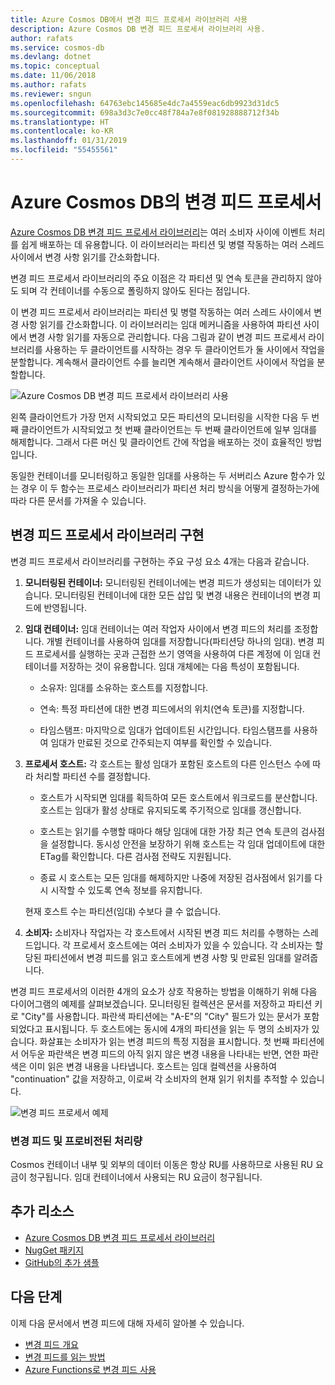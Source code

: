 ```yaml
---
title: Azure Cosmos DB에서 변경 피드 프로세서 라이브러리 사용
description: Azure Cosmos DB 변경 피드 프로세서 라이브러리 사용.
author: rafats
ms.service: cosmos-db
ms.devlang: dotnet
ms.topic: conceptual
ms.date: 11/06/2018
ms.author: rafats
ms.reviewer: sngun
ms.openlocfilehash: 64763ebc145685e4dc7a4559eac6db9923d31dc5
ms.sourcegitcommit: 698a3d3c7e0cc48f784a7e8f081928888712f34b
ms.translationtype: HT
ms.contentlocale: ko-KR
ms.lasthandoff: 01/31/2019
ms.locfileid: "55455561"
---
```

# <a name="change-feed-processor-in-azure-cosmos-db"></a>Azure Cosmos DB의 변경 피드 프로세서 

[Azure Cosmos DB 변경 피드 프로세서 라이브러리](sql-api-sdk-dotnet-changefeed.md)는 여러 소비자 사이에 이벤트 처리를 쉽게 배포하는 데 유용합니다. 이 라이브러리는 파티션 및 병렬 작동하는 여러 스레드 사이에서 변경 사항 읽기를 간소화합니다.

변경 피드 프로세서 라이브러리의 주요 이점은 각 파티션 및 연속 토큰을 관리하지 않아도 되며 각 컨테이너를 수동으로 폴링하지 않아도 된다는 점입니다.

이 변경 피드 프로세서 라이브러리는 파티션 및 병렬 작동하는 여러 스레드 사이에서 변경 사항 읽기를 간소화합니다. 이 라이브러리는 임대 메커니즘을 사용하여 파티션 사이에서 변경 사항 읽기를 자동으로 관리합니다. 다음 그림과 같이 변경 피드 프로세서 라이브러리를 사용하는 두 클라이언트를 시작하는 경우 두 클라이언트가 둘 사이에서 작업을 분할합니다. 계속해서 클라이언트 수를 늘리면 계속해서 클라이언트 사이에서 작업을 분할합니다.

![Azure Cosmos DB 변경 피드 프로세서 라이브러리 사용](./media/change-feed-processor/change-feed-output.png)

왼쪽 클라이언트가 가장 먼저 시작되었고 모든 파티션의 모니터링을 시작한 다음 두 번째 클라이언트가 시작되었고 첫 번째 클라이언트는 두 번째 클라이언트에 일부 임대를 해제합니다. 그래서 다른 머신 및 클라이언트 간에 작업을 배포하는 것이 효율적인 방법입니다.

동일한 컨테이너를 모니터링하고 동일한 임대를 사용하는 두 서버리스 Azure 함수가 있는 경우 이 두 함수는 프로세스 라이브러리가 파티션 처리 방식을 어떻게 결정하는가에 따라 다른 문서를 가져올 수 있습니다.

## <a name="implementing-the-change-feed-processor-library"></a>변경 피드 프로세서 라이브러리 구현

변경 피드 프로세서 라이브러리를 구현하는 주요 구성 요소 4개는 다음과 같습니다. 

1. **모니터링된 컨테이너:** 모니터링된 컨테이너에는 변경 피드가 생성되는 데이터가 있습니다. 모니터링된 컨테이너에 대한 모든 삽입 및 변경 내용은 컨테이너의 변경 피드에 반영됩니다.

1. **임대 컨테이너:** 임대 컨테이너는 여러 작업자 사이에서 변경 피드의 처리를 조정합니다. 개별 컨테이너를 사용하여 임대를 저장합니다(파티션당 하나의 임대). 변경 피드 프로세서를 실행하는 곳과 근접한 쓰기 영역을 사용하여 다른 계정에 이 임대 컨테이너를 저장하는 것이 유용합니다. 임대 개체에는 다음 특성이 포함됩니다.

   * 소유자: 임대를 소유하는 호스트를 지정합니다.

   * 연속: 특정 파티션에 대한 변경 피드에서의 위치(연속 토큰)를 지정합니다.

   * 타임스탬프: 마지막으로 임대가 업데이트된 시간입니다. 타임스탬프를 사용하여 임대가 만료된 것으로 간주되는지 여부를 확인할 수 있습니다.

1. **프로세서 호스트:** 각 호스트는 활성 임대가 포함된 호스트의 다른 인스턴스 수에 따라 처리할 파티션 수를 결정합니다.

   * 호스트가 시작되면 임대를 획득하여 모든 호스트에서 워크로드를 분산합니다. 호스트는 임대가 활성 상태로 유지되도록 주기적으로 임대를 갱신합니다.

   * 호스트는 읽기를 수행할 때마다 해당 임대에 대한 가장 최근 연속 토큰의 검사점을 설정합니다. 동시성 안전을 보장하기 위해 호스트는 각 임대 업데이트에 대한 ETag를 확인합니다. 다른 검사점 전략도 지원됩니다.

   * 종료 시 호스트는 모든 임대를 해제하지만 나중에 저장된 검사점에서 읽기를 다시 시작할 수 있도록 연속 정보를 유지합니다.

   현재 호스트 수는 파티션(임대) 수보다 클 수 없습니다.

1. **소비자:** 소비자나 작업자는 각 호스트에서 시작된 변경 피드 처리를 수행하는 스레드입니다. 각 프로세서 호스트에는 여러 소비자가 있을 수 있습니다. 각 소비자는 할당된 파티션에서 변경 피드를 읽고 호스트에게 변경 사항 및 만료된 임대를 알려줍니다.

변경 피드 프로세서의 이러한 4개의 요소가 상호 작용하는 방법을 이해하기 위해 다음 다이어그램의 예제를 살펴보겠습니다. 모니터링된 컬렉션은 문서를 저장하고 파티션 키로 "City"를 사용합니다. 파란색 파티션에는 "A-E"의 "City" 필드가 있는 문서가 포함되었다고 표시됩니다. 두 호스트에는 동시에 4개의 파티션을 읽는 두 명의 소비자가 있습니다. 화살표는 소비자가 읽는 변경 피드의 특정 지점을 표시합니다. 첫 번째 파티션에서 어두운 파란색은 변경 피드의 아직 읽지 않은 변경 내용을 나타내는 반면, 연한 파란색은 이미 읽은 변경 내용을 나타냅니다. 호스트는 임대 컬렉션을 사용하여 "continuation" 값을 저장하고, 이로써 각 소비자의 현재 읽기 위치를 추적할 수 있습니다.

![변경 피드 프로세서 예제](./media/change-feed-processor/changefeedprocessor.png)

### <a name="change-feed-and-provisioned-throughput"></a>변경 피드 및 프로비전된 처리량

Cosmos 컨테이너 내부 및 외부의 데이터 이동은 항상 RU를 사용하므로 사용된 RU 요금이 청구됩니다. 임대 컨테이너에서 사용되는 RU 요금이 청구됩니다.

## <a name="additional-resources"></a>추가 리소스

* [Azure Cosmos DB 변경 피드 프로세서 라이브러리](sql-api-sdk-dotnet-changefeed.md)
* [NugGet 패키지](https://www.nuget.org/packages/Microsoft.Azure.DocumentDB.ChangeFeedProcessor/)
* [GitHub의 추가 샘플](https://github.com/Azure/azure-documentdb-dotnet/tree/master/samples/ChangeFeedProcessor)

## <a name="next-steps"></a>다음 단계

이제 다음 문서에서 변경 피드에 대해 자세히 알아볼 수 있습니다.

* [변경 피드 개요](change-feed.md)
* [변경 피드를 읽는 방법](read-change-feed.md)
* [Azure Functions로 변경 피드 사용](change-feed-functions.md)
